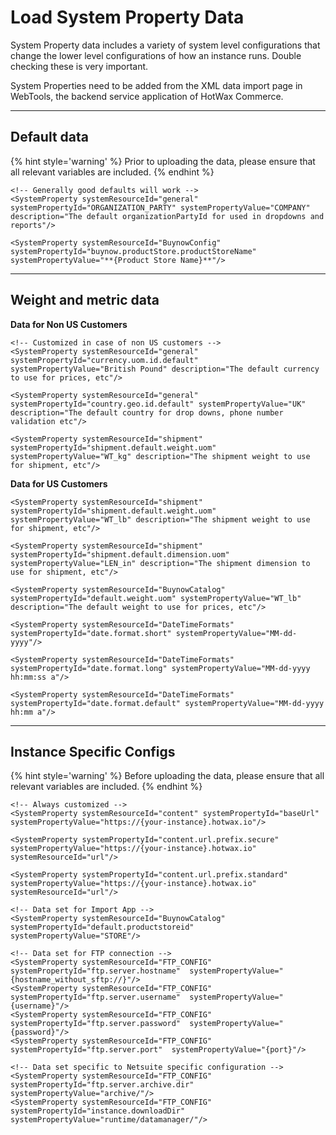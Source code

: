 # Load System Property Data

System Property data includes a variety of system level configurations that change the lower level configurations of how an instance runs. Double checking these is very important.

System Properties need to be added from the XML data import page in WebTools, the backend service application of HotWax Commerce.

---

## Default data

{% hint style='warning' %}
Prior to uploading the data, please ensure that all relevant variables are included.
{% endhint %}

```
<!-- Generally good defaults will work -->
<SystemProperty systemResourceId="general" systemPropertyId="ORGANIZATION_PARTY" systemPropertyValue="COMPANY" description="The default organizationPartyId for used in dropdowns and reports"/>

<SystemProperty systemResourceId="BuynowConfig" systemPropertyId="buynow.productStore.productStoreName" systemPropertyValue="**{Product Store Name}**"/>
```

---

## Weight and metric data

**Data for Non US Customers**

```
<!-- Customized in case of non US customers -->
<SystemProperty systemResourceId="general" systemPropertyId="currency.uom.id.default" systemPropertyValue="British Pound" description="The default currency to use for prices, etc"/>

<SystemProperty systemResourceId="general" systemPropertyId="country.geo.id.default" systemPropertyValue="UK" description="The default country for drop downs, phone number validation etc"/>
```

```
<SystemProperty systemResourceId="shipment" systemPropertyId="shipment.default.weight.uom" systemPropertyValue="WT_kg" description="The shipment weight to use for shipment, etc"/>
```

**Data for US Customers**
```
<SystemProperty systemResourceId="shipment" systemPropertyId="shipment.default.weight.uom" systemPropertyValue="WT_lb" description="The shipment weight to use for shipment, etc"/>

<SystemProperty systemResourceId="shipment" systemPropertyId="shipment.default.dimension.uom" systemPropertyValue="LEN_in" description="The shipment dimension to use for shipment, etc"/>
```

```
<SystemProperty systemResourceId="BuynowCatalog" systemPropertyId="default.weight.uom" systemPropertyValue="WT_lb" description="The default weight to use for prices, etc"/>

<SystemProperty systemResourceId="DateTimeFormats" systemPropertyId="date.format.short" systemPropertyValue="MM-dd-yyyy"/>

<SystemProperty systemResourceId="DateTimeFormats" systemPropertyId="date.format.long" systemPropertyValue="MM-dd-yyyy hh:mm:ss a"/>

<SystemProperty systemResourceId="DateTimeFormats" systemPropertyId="date.format.default" systemPropertyValue="MM-dd-yyyy hh:mm a"/>
```

---

## Instance Specific Configs

{% hint style='warning' %} Before uploading the data, please ensure that all relevant variables are included. {% endhint %}

```
<!-- Always customized -->
<SystemProperty systemResourceId="content" systemPropertyId="baseUrl" systemPropertyValue="https://{your-instance}.hotwax.io"/>

<SystemProperty systemPropertyId="content.url.prefix.secure" systemPropertyValue="https://{your-instance}.hotwax.io" systemResourceId="url"/>

<SystemProperty systemPropertyId="content.url.prefix.standard" systemPropertyValue="https://{your-instance}.hotwax.io" systemResourceId="url"/>

<!-- Data set for Import App -->
<SystemProperty systemResourceId="BuynowCatalog" systemPropertyId="default.productstoreid" systemPropertyValue="STORE"/>

<!-- Data set for FTP connection -->
<SystemProperty systemResourceId="FTP_CONFIG" systemPropertyId="ftp.server.hostname"  systemPropertyValue="{hostname_without_sftp://}"/>
<SystemProperty systemResourceId="FTP_CONFIG" systemPropertyId="ftp.server.username"  systemPropertyValue="{username}"/>
<SystemProperty systemResourceId="FTP_CONFIG" systemPropertyId="ftp.server.password"  systemPropertyValue="{password}"/>
<SystemProperty systemResourceId="FTP_CONFIG" systemPropertyId="ftp.server.port"  systemPropertyValue="{port}"/>

<!-- Data set specific to Netsuite specific configuration -->
<SystemProperty systemResourceId="FTP_CONFIG" systemPropertyId="ftp.server.archive.dir" systemPropertyValue="archive/"/>
<SystemProperty systemResourceId="FTP_CONFIG" systemPropertyId="instance.downloadDir" systemPropertyValue="runtime/datamanager/"/>
```
